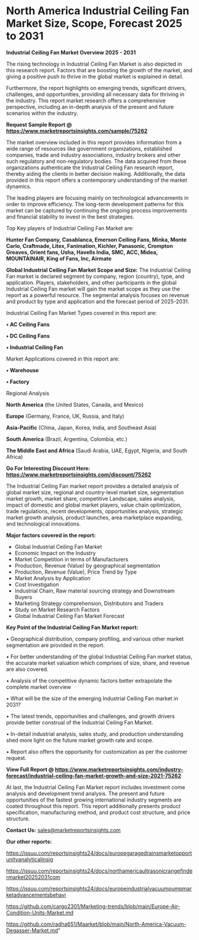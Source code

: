 # North America Industrial Ceiling Fan Market Size, Scope, Forecast 2025 to 2031

<Strong> Industrial Ceiling Fan Market Overview 2025 - 2031</strong>

The rising technology in Industrial Ceiling Fan Market is also depicted in this research report. Factors that are boosting the growth of the market, and giving a positive push to thrive in the global market is explained in detail.

Furthermore, the report highlights on emerging trends, significant drivers, challenges, and opportunities, providing all necessary data for thriving in the industry. This report market research offers a comprehensive perspective, including an in-depth analysis of the present and future scenarios within the industry.

<strong>Request Sample Report @ <a href=https://www.marketreportsinsights.com/sample/75262>https://www.marketreportsinsights.com/sample/75262</a></strong>

The market overview included in this report provides information from a wide range of resources like government organizations, established companies, trade and industry associations, industry brokers and other such regulatory and non-regulatory bodies. The data acquired from these organizations authenticate the Industrial Ceiling Fan research report, thereby aiding the clients in better decision making. Additionally, the data provided in this report offers a contemporary understanding of the market dynamics.

The leading players are focusing mainly on technological advancements in order to improve efficiency. The long-term development patterns for this market can be captured by continuing the ongoing process improvements and financial stability to invest in the best strategies.

Top Key players of Industrial Ceiling Fan Market are:

<strong>Hunter Fan Company, Casablanca, Emerson Ceiling Fans, Minka, Monte Carlo, Craftmade, Litex, Fanimation, Kichler, Panasonic, Crompton Greaves, Orient fans, Usha, Havells India, SMC, ACC, Midea, MOUNTAINAIR, King of Fans, Inc, Airmate</strong>

<strong><b>Global Industrial Ceiling Fan Market Scope and Size:</b></strong>
The Industrial Ceiling Fan market is declared segment by company, region (country), type, and application. Players, stakeholders, and other participants in the global Industrial Ceiling Fan market will gain the market scope as they use the report as a powerful resource. The segmental analysis focuses on revenue and product by type and application and the forecast period of 2025-2031.

Industrial Ceiling Fan Market Types covered in this report are:

<strong>• AC Ceiling Fans

• DC Ceiling Fans

• Industrial Ceiling Fan</strong>

Market Applications covered in this report are:

<strong>• Warehouse

• Factory</strong> 

Regional Analysis

<strong>North America</strong> (the United States, Canada, and Mexico)

<strong>Europe</strong> (Germany, France, UK, Russia, and Italy)

<strong>Asia-Pacific</strong> (China, Japan, Korea, India, and Southeast Asia)

<strong>South America</strong> (Brazil, Argentina, Colombia, etc.)

<strong>The Middle East and Africa</strong> (Saudi Arabia, UAE, Egypt, Nigeria, and South Africa)

<strong>Go For Interesting Discount Here: <a href=https://www.marketreportsinsights.com/discount/75262>https://www.marketreportsinsights.com/discount/75262</a></strong>

The Industrial Ceiling Fan market report provides a detailed analysis of global market size, regional and country-level market size, segmentation market growth, market share, competitive Landscape, sales analysis, impact of domestic and global market players, value chain optimization, trade regulations, recent developments, opportunities analysis, strategic market growth analysis, product launches, area marketplace expanding, and technological innovations.

<strong><b>Major factors covered in the report:</b></strong>
<ul>
  <li>Global Industrial Ceiling Fan Market </li>
  <li>Economic Impact on the Industry</li>
  <li>Market Competition in terms of Manufacturers</li>
  <li>Production, Revenue (Value) by geographical segmentation</li>
  <li>Production, Revenue (Value), Price Trend by Type</li>
  <li>Market Analysis by Application</li>
  <li>Cost Investigation</li>
  <li>Industrial Chain, Raw material sourcing strategy and Downstream Buyers</li>
  <li>Marketing Strategy comprehension, Distributors and Traders</li>
  <li>Study on Market Research Factors</li>
  <li>Global Industrial Ceiling Fan Market Forecast</li>
</ul>

<strong><b>Key Point of the Industrial Ceiling Fan Market report:</b></strong>

• Geographical distribution, company profiling, and various other market segmentation are provided in the report.

• For better understanding of the global Industrial Ceiling Fan market status, the accurate market valuation which comprises of size, share, and revenue are also covered.

• Analysis of the competitive dynamic factors better extrapolate the complete market overview

• What will be the size of the emerging Industrial Ceiling Fan market in 2031?

• The latest trends, opportunities and challenges, and growth drivers provide better construal of the Industrial Ceiling Fan Market.

• In-detail industrial analysis, sales study, and production understanding shed more light on the future market growth rate and scope.

• Report also offers the opportunity for customization as per the customer request.

<strong><b>View Full Report @ <a href=https://www.marketreportsinsights.com/industry-forecast/industrial-ceiling-fan-market-growth-and-size-2021-75262>https://www.marketreportsinsights.com/industry-forecast/industrial-ceiling-fan-market-growth-and-size-2021-75262</a></b></strong>


At last, the Industrial Ceiling Fan Market report includes investment come analysis and development trend analysis. The present and future opportunities of the fastest growing international industry segments are coated throughout this report. This report additionally presents product specification, manufacturing method, and product cost structure, and price structure.

<strong>Contact Us:</strong>
sales@marketreportsinsights.com

<strong>Our other reports:</strong>

<a href=https://issuu.com/reportsinsights24/docs/europegaragedrainsmarketopportunityanalyticalinsig>https://issuu.com/reportsinsights24/docs/europegaragedrainsmarketopportunityanalyticalinsig</a>

<a href=https://issuu.com/reportsinsights24/docs/northamericaultrasonicrangefindermarket20252031com>https://issuu.com/reportsinsights24/docs/northamericaultrasonicrangefindermarket20252031com</a>

<a href=https://issuu.com/reportsinsights24/docs/europeindustrialvacuumpumpmarketadvancementsbehavi>https://issuu.com/reportsinsights24/docs/europeindustrialvacuumpumpmarketadvancementsbehavi</a>

<a href=https://github.com/cargo2301/Marketing-trends/blob/main/Europe-Air-Condition-Units-Market.md>https://github.com/cargo2301/Marketing-trends/blob/main/Europe-Air-Condition-Units-Market.md</a>

<a href=https://github.com/radha651/Maarket/blob/main/North-America-Vacuum-Degasser-Market.md>https://github.com/radha651/Maarket/blob/main/North-America-Vacuum-Degasser-Market.md</a>"
